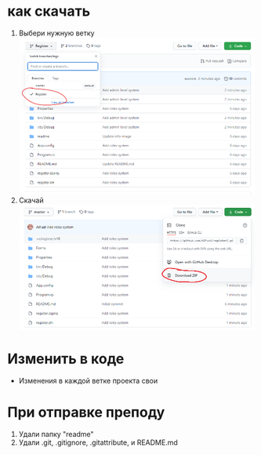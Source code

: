 # как скачать
1. Выбери нужную ветку 
![как скачать](readme/sc1.png "Описание будет тут")
2. Скачай
![как скачать](readme/sc2.png "Описание будет тут")

# Изменить в коде
- Изменения в каждой ветке проекта свои

# При отправке преподу 
1. Удали папку "readme"
2. Удали .git, .gitignore, .gitattribute, и README.md

